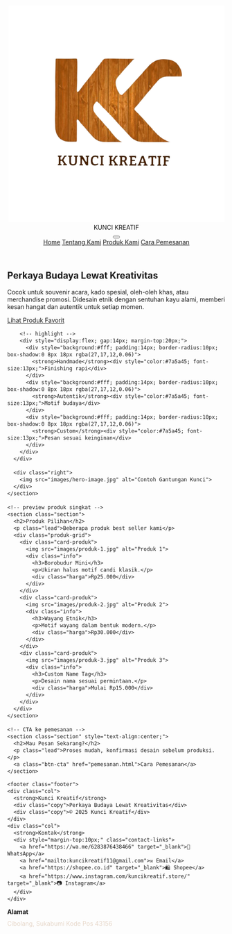 <html lang="id">
<head>
  <meta charset="utf-8" />
  <meta name="viewport" content="width=device-width,initial-scale=1" />
  <title>Kunci Kreatif — Home</title>
  <link rel="stylesheet" href="style.css" />
</head>
<body>
  <!-- NAVBAR -->
<header class="header">
  <div class="brand">
<img src="images/logo-kunci.png" alt="Kunci Kreatif Logo">
    <div class="title">KUNCI KREATIF</div>
  </div>

  <button class="hamburger" aria-label="Toggle menu" aria-expanded="false" aria-controls="nav-menu">
    <span></span>
    <span></span>
    <span></span>
  </button>

  <nav id="nav-menu">
    <a href="index.html">Home</a>
    <a href="tentang.html">Tentang Kami</a>
    <a href="produk.html">Produk Kami</a>
    <a href="pemesanan.html">Cara Pemesanan</a>
  </nav>
</header>



  <main class="page-content">
    <!-- HERO -->
    <section class="hero">
      <div class="left">
        <h1>Perkaya Budaya <span class="accent">Lewat Kreativitas</span></h1>
        <p class="lead">Cocok untuk souvenir acara, kado spesial, oleh-oleh khas, atau merchandise promosi.
Didesain etnik dengan sentuhan kayu alami, memberi kesan hangat dan autentik untuk setiap momen.</p>
        <a class="btn-cta" href="produk.html">Lihat Produk Favorit</a>

        <!-- highlight -->
        <div style="display:flex; gap:14px; margin-top:20px;">
          <div style="background:#fff; padding:14px; border-radius:10px; box-shadow:0 8px 18px rgba(27,17,12,0.06)">
            <strong>Handmade</strong><div style="color:#7a5a45; font-size:13px;">Finishing rapi</div>
          </div>
          <div style="background:#fff; padding:14px; border-radius:10px; box-shadow:0 8px 18px rgba(27,17,12,0.06)">
            <strong>Autentik</strong><div style="color:#7a5a45; font-size:13px;">Motif budaya</div>
          </div>
          <div style="background:#fff; padding:14px; border-radius:10px; box-shadow:0 8px 18px rgba(27,17,12,0.06)">
            <strong>Custom</strong><div style="color:#7a5a45; font-size:13px;">Pesan sesuai keinginan</div>
          </div>
        </div>
      </div>

      <div class="right">
        <img src="images/hero-image.jpg" alt="Contoh Gantungan Kunci">
      </div>
    </section>

    <!-- preview produk singkat -->
    <section class="section">
      <h2>Produk Pilihan</h2>
      <p class="lead">Beberapa produk best seller kami</p>
      <div class="produk-grid">
        <div class="card-produk">
          <img src="images/produk-1.jpg" alt="Produk 1">
          <div class="info">
            <h3>Borobudur Mini</h3>
            <p>Ukiran halus motif candi klasik.</p>
            <div class="harga">Rp25.000</div>
          </div>
        </div>
        <div class="card-produk">
          <img src="images/produk-2.jpg" alt="Produk 2">
          <div class="info">
            <h3>Wayang Etnik</h3>
            <p>Motif wayang dalam bentuk modern.</p>
            <div class="harga">Rp30.000</div>
          </div>
        </div>
        <div class="card-produk">
          <img src="images/produk-3.jpg" alt="Produk 3">
          <div class="info">
            <h3>Custom Name Tag</h3>
            <p>Desain nama sesuai permintaan.</p>
            <div class="harga">Mulai Rp15.000</div>
          </div>
        </div>
      </div>
    </section>

    <!-- CTA ke pemesanan -->
    <section class="section" style="text-align:center;">
      <h2>Mau Pesan Sekarang?</h2>
      <p class="lead">Proses mudah, konfirmasi desain sebelum produksi.</p>
      <a class="btn-cta" href="pemesanan.html">Cara Pemesanan</a>
    </section>
  </main>

  <!-- FOOTER -->
    <footer class="footer">
    <div class="col">
      <strong>Kunci Kreatif</strong>
      <div class="copy">Perkaya Budaya Lewat Kreativitas</div>
      <div class="copy">© 2025 Kunci Kreatif</div>
    </div>
    <div class="col">
      <strong>Kontak</strong>
      <div style="margin-top:10px;" class="contact-links">
        <a href="https://wa.me/6283876438466" target="_blank">📱 WhatsApp</a>
        <a href="mailto:kuncikreatif11@gmail.com">✉ Email</a>
        <a href="https://shopee.co.id" target="_blank">🛍 Shopee</a>
        <a href="https://www.instagram.com/kuncikreatif.store/" target="_blank">📷 Instagram</a>
      </div>
    </div>
<div class="col">
  <strong>Alamat</strong>
      <div style="margin-top:10px; color:#e6d6c8">
  <a href="https://www.google.com/maps?q=Cibolang,+Sukabumi+43156" target="_blank" style="color:#e6d6c8; text-decoration:none;" class="alamat-link">
    Cibolang, Sukabumi Kode Pos 43156
  </a>
</div>
</div>
  </footer>
    <script src="k.js"></script>
</body>
</html>
